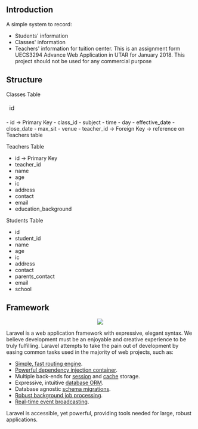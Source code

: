 ## Introduction
A simple system to record:
- Students' information
- Classes' information
- Teachers' information
for tuition center.
This is an assignment form UECS3294 Advance Web Application in UTAR for January 2018.
This project should not be used for any commercial purpose

## Structure
Classes Table
<table>
  <thead>
    <td>id</td>
  </thead>
</table>
- id -> Primary Key
- class_id
- subject
- time
- day
- effective_date
- close_date
- max_sit
- venue
- teacher_id -> Foreign Key -> reference on Teachers table

Teachers Table
- id -> Primary Key
- teacher_id
- name
- age
- ic
- address
- contact
- email
- education_background

Students Table
- id
- student_id
- name
- age
- ic
- address
- contact
- parents_contact
- email
- school

## Framework
<p align="center"><img src="https://laravel.com/assets/img/components/logo-laravel.svg"></p>

Laravel is a web application framework with expressive, elegant syntax. We believe development must be an enjoyable and creative experience to be truly fulfilling. Laravel attempts to take the pain out of development by easing common tasks used in the majority of web projects, such as:

- [Simple, fast routing engine](https://laravel.com/docs/routing).
- [Powerful dependency injection container](https://laravel.com/docs/container).
- Multiple back-ends for [session](https://laravel.com/docs/session) and [cache](https://laravel.com/docs/cache) storage.
- Expressive, intuitive [database ORM](https://laravel.com/docs/eloquent).
- Database agnostic [schema migrations](https://laravel.com/docs/migrations).
- [Robust background job processing](https://laravel.com/docs/queues).
- [Real-time event broadcasting](https://laravel.com/docs/broadcasting).

Laravel is accessible, yet powerful, providing tools needed for large, robust applications.
